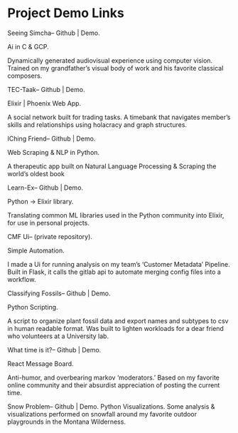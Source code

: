 # Project Demo Links

Seeing Simcha– Github | Demo.  

Ai in C & GCP.  

Dynamically generated audiovisual experience using computer vision. Trained on my grandfather’s visual body of work and his favorite classical composers.

TEC-Taak– Github | Demo. 

Elixir | Phoenix Web App. 

A social network built for trading tasks. A timebank that navigates member’s skills and relationships using holacracy and graph structures.

IChing Friend– Github | Demo. 

Web Scraping & NLP in Python. 

A therapeutic app built on Natural Language Processing & Scraping the world’s oldest book

Learn-Ex– Github | Demo. 

Python -> Elixir library. 

Translating common ML libraries used in the Python community into Elixir, for use in personal projects.

CMF Ui– (private repository). 

Simple Automation.  

I made a Ui for running analysis on my team’s ‘Customer Metadata’ Pipeline. Built in Flask, it calls the gitlab api to automate merging config files into a workflow. 

Classifying Fossils– Github | Demo. 

Python Scripting. 

A script to organize plant fossil data and export names and subtypes to csv in human readable format. Was built to lighten workloads for a dear friend who volunteers at a University lab.

What time is it?– Github | Demo.  

React Message Board.  

Anti-humor, and overbearing markov ‘moderators.’ Based on my favorite online community and their absurdist appreciation of posting the current time.

Snow Problem– Github | Demo. 
Python Visualizations. 
Some analysis & visualizations performed on snowfall around my favorite outdoor playgrounds in the 
Montana Wilderness.  

